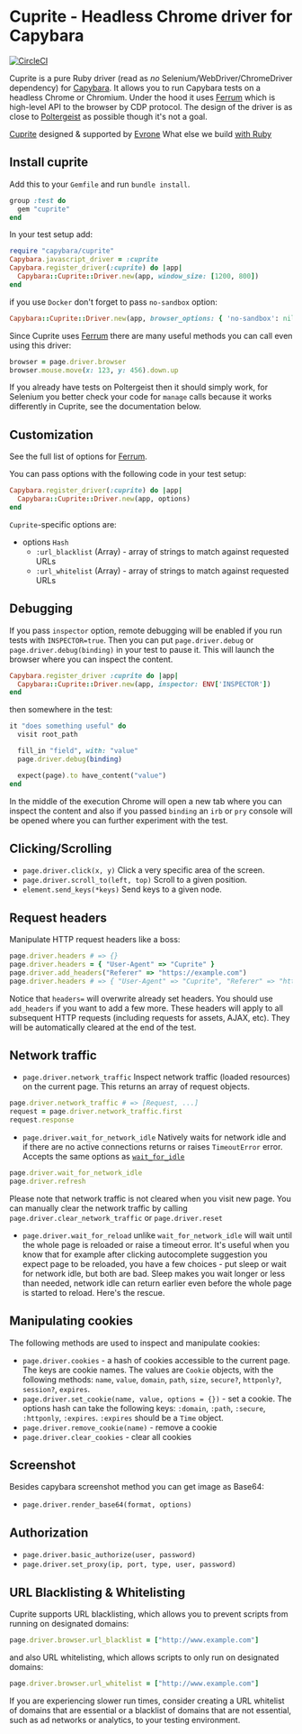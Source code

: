 # Cuprite - Headless Chrome driver for Capybara

[![CircleCI](https://circleci.com/gh/rubycdp/cuprite.svg?style=shield)](https://circleci.com/gh/rubycdp/cuprite)

Cuprite is a pure Ruby driver (read as _no_ Selenium/WebDriver/ChromeDriver
dependency) for [Capybara](https://github.com/teamcapybara/capybara). It allows
you to run Capybara tests on a headless Chrome or Chromium. Under the hood it
uses [Ferrum](https://github.com/rubycdp/ferrum#index) which is high-level API
to the browser by CDP protocol. The design of the driver is as close to
[Poltergeist](https://github.com/teampoltergeist/poltergeist) as possible though
it's not a goal.

[Cuprite](https://evrone.com/cuprite) designed & supported by [Evrone](https://evrone.com/)
What else we build [with Ruby](https://evrone.com/ruby)


## Install cuprite

Add this to your `Gemfile` and run `bundle install`.

``` ruby
group :test do
  gem "cuprite"
end
```

In your test setup add:

``` ruby
require "capybara/cuprite"
Capybara.javascript_driver = :cuprite
Capybara.register_driver(:cuprite) do |app|
  Capybara::Cuprite::Driver.new(app, window_size: [1200, 800])
end
```

if you use `Docker` don't forget to pass `no-sandbox` option:

```ruby
Capybara::Cuprite::Driver.new(app, browser_options: { 'no-sandbox': nil })
```

Since Cuprite uses [Ferrum](https://github.com/rubycdp/ferrum#examples) there
are many useful methods you can call even using this driver:

```ruby
browser = page.driver.browser
browser.mouse.move(x: 123, y: 456).down.up
```

If you already have tests on Poltergeist then it should simply work, for
Selenium you better check your code for `manage` calls because it works
differently in Cuprite, see the documentation below.


## Customization

See the full list of options for
[Ferrum](https://github.com/rubycdp/ferrum#customization).

You can pass options with the following code in your test setup:

``` ruby
Capybara.register_driver(:cuprite) do |app|
  Capybara::Cuprite::Driver.new(app, options)
end
```

`Cuprite`-specific options are:

* options `Hash`
  * `:url_blacklist` (Array) - array of strings to match against requested URLs
  * `:url_whitelist` (Array) - array of strings to match against requested URLs


## Debugging

If you pass `inspector` option, remote debugging will be enabled if you run
tests with `INSPECTOR=true`. Then you can put `page.driver.debug` or
`page.driver.debug(binding)` in your test to pause it. This will launch the
browser where you can inspect the content.

```ruby
Capybara.register_driver :cuprite do |app|
  Capybara::Cuprite::Driver.new(app, inspector: ENV['INSPECTOR'])
end
```

then somewhere in the test:

```ruby
it "does something useful" do
  visit root_path

  fill_in "field", with: "value"
  page.driver.debug(binding)

  expect(page).to have_content("value")
end
```

In the middle of the execution Chrome will open a new tab where you can inspect
the content and also if you passed `binding` an `irb` or `pry` console will be
opened where you can further experiment with the test.


## Clicking/Scrolling

* `page.driver.click(x, y)` Click a very specific area of the screen.
* `page.driver.scroll_to(left, top)` Scroll to a given position.
* `element.send_keys(*keys)` Send keys to a given node.


## Request headers

Manipulate HTTP request headers like a boss:

``` ruby
page.driver.headers # => {}
page.driver.headers = { "User-Agent" => "Cuprite" }
page.driver.add_headers("Referer" => "https://example.com")
page.driver.headers # => { "User-Agent" => "Cuprite", "Referer" => "https://example.com" }
```

Notice that `headers=` will overwrite already set headers. You should use
`add_headers` if you want to add a few more. These headers will apply to all
subsequent HTTP requests (including requests for assets, AJAX, etc). They will
be automatically cleared at the end of the test.


## Network traffic

* `page.driver.network_traffic` Inspect network traffic (loaded resources) on
the current page. This returns an array of request objects.

```ruby
page.driver.network_traffic # => [Request, ...]
request = page.driver.network_traffic.first
request.response
```

* `page.driver.wait_for_network_idle` Natively waits for network idle and if
there are no active connections returns or raises `TimeoutError` error. Accepts
the same options as
[`wait_for_idle`](https://github.com/rubycdp/ferrum#wait_for_idleoptions)

```ruby
page.driver.wait_for_network_idle
page.driver.refresh
```

Please note that network traffic is not cleared when you visit new page. You can
manually clear the network traffic by calling `page.driver.clear_network_traffic`
or `page.driver.reset`

* `page.driver.wait_for_reload` unlike `wait_for_network_idle` will wait until
the whole page is reloaded or raise a timeout error. It's useful when you know
that for example after clicking autocomplete suggestion you expect page to be
reloaded, you have a few choices - put sleep or wait for network idle, but both
are bad. Sleep makes you wait longer or less than needed, network idle can
return earlier even before the whole page is started to reload. Here's the
rescue.


## Manipulating cookies

The following methods are used to inspect and manipulate cookies:

* `page.driver.cookies` - a hash of cookies accessible to the current
  page. The keys are cookie names. The values are `Cookie` objects, with
  the following methods: `name`, `value`, `domain`, `path`, `size`, `secure?`,
  `httponly?`, `session?`, `expires`.
* `page.driver.set_cookie(name, value, options = {})` - set a cookie.
  The options hash can take the following keys: `:domain`, `:path`,
  `:secure`, `:httponly`, `:expires`. `:expires` should be a
  `Time` object.
* `page.driver.remove_cookie(name)` - remove a cookie
* `page.driver.clear_cookies` - clear all cookies


## Screenshot

Besides capybara screenshot method you can get image as Base64:

* `page.driver.render_base64(format, options)`


## Authorization

* `page.driver.basic_authorize(user, password)`
* `page.driver.set_proxy(ip, port, type, user, password)`


## URL Blacklisting & Whitelisting

Cuprite supports URL blacklisting, which allows you to prevent scripts from
running on designated domains:

```ruby
page.driver.browser.url_blacklist = ["http://www.example.com"]
```

and also URL whitelisting, which allows scripts to only run on designated
domains:

```ruby
page.driver.browser.url_whitelist = ["http://www.example.com"]
```

If you are experiencing slower run times, consider creating a URL whitelist of
domains that are essential or a blacklist of domains that are not essential,
such as ad networks or analytics, to your testing environment.

